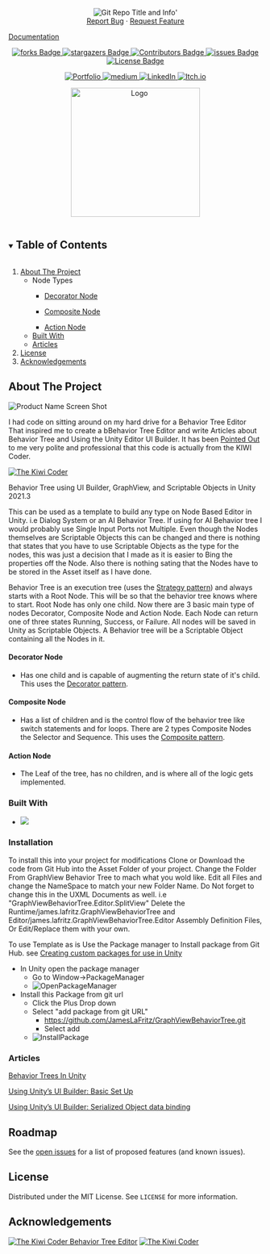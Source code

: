 <!-- Header -->
<!--<h3 align="center">Project Title</h3>-->
<!--<h2 align="center">Project Description</h2>-->

<p align="center">
	<img src ="https://github-readme-stats-jameslafritz.vercel.app/api/pin?username=JamesLaFritz&repo=GraphViewBehaviorTree&theme=react" alt="Git Repo Title and Info" title="Repo Info"/>'
	<br />
	<a href="https://github.com/JamesLaFritz/GraphViewBehaviorTree/issues">Report Bug</a>
        ·
        <a href="https://github.com/JamesLaFritz/GraphViewBehaviorTree/issues">Request Feature</a>
</p>

[Documentation](https://jameslafritz.github.io/GraphViewBehaviorTree/Documentation~/_site/)


<!-- PROJECT SHIELDS -->
<p align="center">
  <a href="https://github.com/JamesLafritz/GraphViewBehaviorTree/graphs/contributors">
	  <img src="https://img.shields.io/github/contributors/JamesLafritz/GraphViewBehaviorTree.svg?style=for-the-badge" title="forks Badge" alt="forks Badge"/>
  </a>
  <a href="https://img.shields.io/github/forks/JamesLafritz/GraphViewBehaviorTree.svg?style=for-the-badge">
	  <img src="https://img.shields.io/github/forks/JamesLafritz/GraphViewBehaviorTree.svg?style=for-the-badge" title="stargazers Badge" alt="stargazers Badge"/>
  </a>
  <a href="https://github.com/JamesLafritz/GraphViewBehaviorTree/stargazers">
	  <img src="https://img.shields.io/github/stars/JamesLafritz/GraphViewBehaviorTree.svg?style=for-the-badge" title="Contributors Badge" alt="Contributors Badge"/>
  </a>
  <a href="https://github.com/JamesLafritz/GraphViewBehaviorTree/issues">
	  <img src="https://img.shields.io/github/issues/JamesLafritz/GraphViewBehaviorTree.svg?style=for-the-badge" title="issues Badge" alt="issues Badge"/>
  </a>
  <a href="https://img.shields.io/github/license/JamesLafritz/GraphViewBehaviorTree.svg?style=for-the-badge">
	  <img src="https://img.shields.io/github/license/JamesLafritz/GraphViewBehaviorTree.svg?style=for-the-badge" title="License Badge" alt="License Badge"/>
  </a>
</p>

<!-- Links -->
<p align="center">
  <a href="https://jameslafritz.intensive.gamedevhq.com/">
	  <img src="https://img.shields.io/badge/Portfolio-21759B?style=for-the-badge&logo=wordpress&logoColor=white" title="Portfolio Badge" alt="Portfolio"/>
  </a>
  <a href="https://ktmarine1999.medium.com/">
	  <img src="https://img.shields.io/badge/Articles-000000?style=for-the-badge&logo=medium&logoColor=white" title="medium Badge" alt="medium"/>
  </a>
  <a href="https://www.linkedin.com/in/james-lafritz/">
	  <img src="https://img.shields.io/badge/LinkedIn-0A66C2?style=for-the-badge&logo=linkedin&logoColor=white" title="LinkedIn Badge" alt="LinkedIn"/>
  </a> 
  <a href="https://ktmarine1999.itch.io/">
	  <img src="https://img.shields.io/badge/Itch-fa5c5c.svg?style=for-the-badge&logo=Itch.io&logoColor=white" title="Itch.io Badge" alt="Itch.io"/>
  </a> 
</p>


<!-- PROJECT LOGO -->
<p align="center">
  <a href="https://github.com/JamesLaFritz/GraphViewBehaviorTree">
    <img src="Documentation~/Images/Logo.png" alt="Logo" width="256"/>
  </a>
</p>

<!-- TABLE OF CONTENTS -->
<details open="open">
  <summary><h2 style="display: inline-block">Table of Contents</h2></summary>
  <ol>
    <li>
      <a href="#about-the-project">About The Project</a>
        <ul>
            <li> Node Types </li>
            <ul>
                <li><a href="#decorator-node">Decorator Node</a></li>
            </ul>
            <ul>
                <li><a href="#composite-node">Composite Node</a></li>
            </ul>
	        <ul>
                <li><a href="#action-node">Action Node</a></li>
            </ul>
        </ul>
	    <ul>
            <li><a href="#built-with">Built With</a></li>
        </ul>
        <ul>
            <li><a href="#articles">Articles</a></li>
        </ul>
    </li>
    <li><a href="#license">License</a></li>
    <li><a href="#acknowledgements">Acknowledgements</a></li>
  </ol>
</details>



<!-- ABOUT THE PROJECT -->
## About The Project

![Product Name Screen Shot](Documentation~/Images/ScreenShot.gif)

I had code on sitting around on my hard drive for a Behavior Tree Editor That inspired me to create a bBehavior Tree Editor and write Articles about Behavior Tree and Using the Unity Editor UI Builder.
It has been [Pointed Out](https://github.com/JamesLaFritz/GraphViewBehaviorTree/issues/1) to me very polite and professional that this code is actually from the KIWI Coder.

[![The Kiwi Coder](https://thekiwicoder.com/wp-content/uploads/2020/02/site_logo.png)](https://thekiwicoder.com/)

Behavior Tree using UI Builder, GraphView, and Scriptable Objects in Unity 2021.3

This can be used as a template to build any type on Node Based Editor in Unity. i.e Dialog System or an AI Behavior Tree.
If using for AI Behavior tree I would probably use Single Input Ports not Multiple.
Even though the Nodes themselves are Scriptable Objects this can be changed and there is nothing that states that you have to use Scriptable Objects as the type for the nodes, this was just a decision that I made as it is easier to Bing the properties off the Node. 
Also there is nothing sating that the Nodes have to be stored in the Asset itself as I have done. 

Behavior Tree is an execution tree (uses the [Strategy pattern](https://blog.devgenius.io/strategy-pattern-in-unity-b82065aaa969)) and always starts with a Root Node. This will be so
that the behavior tree knows where to start. Root Node has only one child. Now there are 3 basic main type of nodes
Decorator, Composite Node and Action Node.
Each Node can return one of three states Running, Success, or Failure.
All nodes will be saved in Unity as Scriptable Objects. A Behavior tree will be a Scriptable Object containing all the
Nodes in it.

#### Decorator Node
* Has one child and is capable of augmenting the return state of it's child. This uses the [Decorator
pattern](https://blog.devgenius.io/the-decorator-pattern-in-unity-6791ab10b64).

#### Composite Node
* Has a list of children and is the control flow of the behavior tree like switch statements and for
loops. There are 2 types Composite Nodes the Selector and Sequence. This uses the [Composite pattern](https://blog.devgenius.io/composite-pattern-in-unity-fc90e60c946f).

#### Action Node
* The Leaf of the tree, has no children, and is where all of the logic gets implemented.


### Built With

* <a href="https://www.linkedin.com/in/james-lafritz/"><img src="https://img.shields.io/badge/Unity-100000?style=for-the-badge&logo=unity&logoColor=white"/></a>

<!-- Installation -->
### Installation
To install this into your project for modifications
Clone or Download the code from Git Hub into the Asset Folder of your project.
Change the Folder From GraphView Behavior Tree to mach what you wold like.
Edit all Files and change the NameSpace to match your new Folder Name. Do Not forget to change this in the UXML Documents as well. i.e "GraphViewBehaviorTree.Editor.SplitView"
Delete the Runtime/james.lafritz.GraphViewBehaviorTree and Editor/james.lafritz.GraphViewBehaviorTree.Editor Assembly Definition Files, Or Edit/Replace them with your own.

To use Template as is Use the Package manager to Install package from Git Hub. 
see [Creating custom packages for use in Unity](https://blog.devgenius.io/creating-custom-packages-for-use-in-unity-7dfbaa49e4b4)

* In Unity open the package manager
    * Go to Window->PackageManager
    * ![OpenPackageManager](Documentation~/Images/OpenPackageManager.gif)
* Install this Package from git url
    * Click the Plus Drop down
    * Select "add package from git URL"
        * https://github.com/JamesLaFritz/GraphViewBehaviorTree.git
        * Select add
    * ![InstallPackage](Documentation~/Images/InstallPackage.gif)

<!-- Articles -->
### Articles

[Behavior Trees In Unity](https://ktmarine1999.medium.com/behavior-trees-in-unity-20a738b5508c)

[Using Unity’s UI Builder: Basic Set Up](https://blog.devgenius.io/using-unitys-ui-builder-a86faf17bf27)

[Using Unity’s UI Builder: Serialized Object data binding](https://blog.devgenius.io/using-unitys-ui-builder-bc058e1c7d17)

[]()

[]()

[]()

[]()



<!-- ROADMAP -->
## Roadmap

See the [open issues](https://github.com/JamesLaFritz/GraphViewBehaviorTree/issues) for a list of proposed features (and known issues).



<!-- LICENSE -->
## License

Distributed under the MIT License. See `LICENSE` for more information.


<!-- ACKNOWLEDGEMENTS -->
## Acknowledgements

[![The Kiwi Coder Behavior Tree Editor](https://thekiwicoder.com/wp-content/uploads/2021/07/behaviour_tree-2.jpg)](https://thekiwicoder.com/behaviour-tree-editor/)
[![The Kiwi Coder](https://thekiwicoder.com/wp-content/uploads/2020/02/site_logo.png)](https://thekiwicoder.com/)


<!--
Repo Card Exclusive Options:
    show_owner - Show the repo's owner name (boolean)

Common Options:
    title_color - Card's title color (hex color)
    text_color - Body text color (hex color)
    icon_color - Icons color if available (hex color)
    border_color - Card's border color (hex color). (Does not apply when hide_border is enabled)
    bg_color - Card's background color (hex color) or a gradient in the form of angle,start,end
    hide_border - Hides the card's border (boolean)
    theme - name of the theme, choose from all available themes
    cache_seconds - set the cache header manually (min: 1800, max: 86400)
    locale - set the language in the card (e.g. cn, de, es, etc.)
    border_radius - Corner rounding on the card_
Gradient in bg_color

You can provide multiple comma-separated values in bg_color option to render a gradient, the format of the gradient is :-

&bg_color=DEG,COLOR1,COLOR2,COLOR3...COLOR10

Avaliable Repo Card Themes
default_repocard
dark
radical
merko
gruvbox
tokyonight
onedark
cobalt
synthwave
highcontrast
dracula
prussian
monokai
vue
vue-dark
shades-of-purple
nightowl
buefy
blue-green
algolia
great-gatsby
darcula
bear
solarized-dark
solarized-light
chartreuse-dark
nord
gotham
material-palenight
graywhite
vision-friendly-dark
ayu-mirage
midnight-purple
calm
flag-india
omni
react
jolly
maroongold
yeblu
blueberry
slateorange
kacho_ga
outrun
-->
